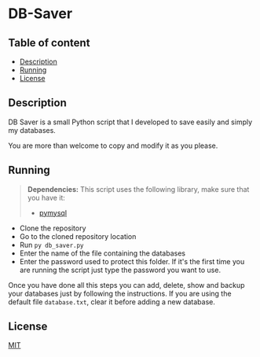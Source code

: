 
# DB-Saver

## Table of content

  * [Description](#description)
  * [Running](#running)
  * [License](#license)


## Description

DB Saver is a small Python script that I developed to save easily and simply my databases.

You are more than welcome to copy and modify it as you please.

## Running

> **Dependencies:**
This script uses the following library, make sure that you have it: 
> - [pymysql](https://github.com/PyMySQL/PyMySQL)

* Clone the repository
* Go to the cloned repository location
* Run `py db_saver.py`
* Enter the name of the file containing the databases
* Enter the password used to protect this folder. If it's the first time you are running the script just type the password you want to use.

Once you have done all this steps you can add, delete, show and backup your databases just by following the instructions. 
If you are using the default file `database.txt`, clear it before adding a new database.


## License

[MIT](https://github.com/malain96/DB-Saver/blob/master/LICENSE)


